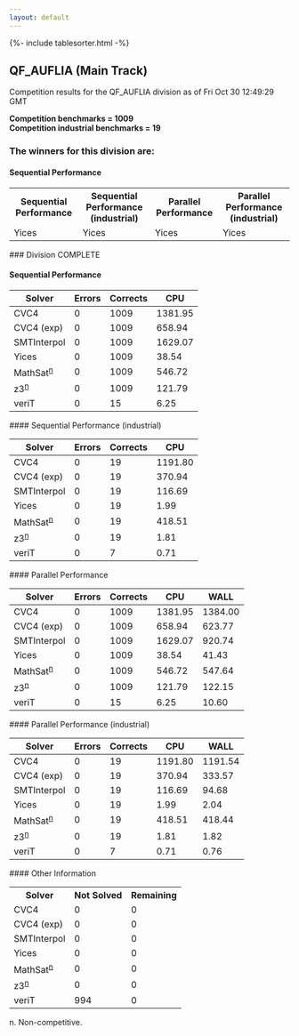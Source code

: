 ```yaml
---
layout: default
---
```

{%- include tablesorter.html -%}

##  QF_AUFLIA (Main Track)

Competition results for the QF_AUFLIA division as of Fri Oct 30 12:49:29 GMT

**Competition benchmarks = 1009** 
**<br/>Competition industrial benchmarks = 19** 

### The winners for this division are: 
#### Sequential Performance
<table>
<tr>
<th class="center">Sequential Performance</th>
<th class="center">Sequential Performance (industrial)</th>
<th class="center">Parallel Performance</th>
<th class="center">Parallel Performance (industrial)</th>
</tr>
<tr class="center">
<td>Yices</td>
<td>Yices</td>
<td>Yices</td>
<td>Yices</td>
</tr>
</table>
### Division COMPLETE
 




#### Sequential Performance
<table id="sequential" class="result sorted">
<thead>
<tr>
<th class="center">Solver</th><th class="center">Errors</th>
<th class="center">Corrects</th>
<th class="center">CPU</th>
</tr>
</thead>
<tr>
<td>CVC4</td>
<td class="right">0</td>
<td class="right">1009</td>
<td class="right">1381.95</td>
</tr>
<tr>
<td>CVC4 (exp)</td>
<td class="right">0</td>
<td class="right">1009</td>
<td class="right">658.94</td>
</tr>
<tr>
<td>SMTInterpol</td>
<td class="right">0</td>
<td class="right">1009</td>
<td class="right">1629.07</td>
</tr>
<tr>
<td>Yices</td>
<td class="right">0</td>
<td class="right">1009</td>
<td class="right">38.54</td>
</tr>
<tr>
<td><span class="non-competing-grey">MathSat<sup><a href="#fn">n</a></sup></span></td>
<td class="right">0</td>
<td class="right">1009</td>
<td class="right">546.72</td>
</tr>
<tr>
<td><span class="non-competing-grey">z3<sup><a href="#fn">n</a></sup></span></td>
<td class="right">0</td>
<td class="right">1009</td>
<td class="right">121.79</td>
</tr>
<tr>
<td>veriT</td>
<td class="right">0</td>
<td class="right">15</td>
<td class="right">6.25</td>
</tr>
</table>
#### Sequential Performance (industrial)
<table id="sequentiali" class="result sorted">
<thead>
<tr>
<th class="center">Solver</th><th class="center">Errors</th>
<th class="center">Corrects</th>
<th class="center">CPU</th>
</tr>
</thead>
<tr>
<td>CVC4</td>
<td class="right">0</td>
<td class="right">19</td>
<td class="right">1191.80</td>
</tr>
<tr>
<td>CVC4 (exp)</td>
<td class="right">0</td>
<td class="right">19</td>
<td class="right">370.94</td>
</tr>
<tr>
<td>SMTInterpol</td>
<td class="right">0</td>
<td class="right">19</td>
<td class="right">116.69</td>
</tr>
<tr>
<td>Yices</td>
<td class="right">0</td>
<td class="right">19</td>
<td class="right">1.99</td>
</tr>
<tr>
<td><span class="non-competing-grey">MathSat<sup><a href="#fn">n</a></sup></span></td>
<td class="right">0</td>
<td class="right">19</td>
<td class="right">418.51</td>
</tr>
<tr>
<td><span class="non-competing-grey">z3<sup><a href="#fn">n</a></sup></span></td>
<td class="right">0</td>
<td class="right">19</td>
<td class="right">1.81</td>
</tr>
<tr>
<td>veriT</td>
<td class="right">0</td>
<td class="right">7</td>
<td class="right">0.71</td>
</tr>
</table>
#### Parallel Performance
<table id="parallel" class="result sorted">
<thead>
<tr>
<th class="center">Solver</th><th class="center">Errors</th>
<th class="center">Corrects</th>
<th class="center">CPU</th>
<th class="center">WALL</th>
</tr>
</thead>
<tr>
<td>CVC4</td>
<td class="right">0</td>
<td class="right">1009</td>
<td class="right">1381.95</td>
<td class="right">1384.00</td>
</tr>
<tr>
<td>CVC4 (exp)</td>
<td class="right">0</td>
<td class="right">1009</td>
<td class="right">658.94</td>
<td class="right">623.77</td>
</tr>
<tr>
<td>SMTInterpol</td>
<td class="right">0</td>
<td class="right">1009</td>
<td class="right">1629.07</td>
<td class="right">920.74</td>
</tr>
<tr>
<td>Yices</td>
<td class="right">0</td>
<td class="right">1009</td>
<td class="right">38.54</td>
<td class="right">41.43</td>
</tr>
<tr>
<td><span class="non-competing-grey">MathSat<sup><a href="#fn">n</a></sup></span></td>
<td class="right">0</td>
<td class="right">1009</td>
<td class="right">546.72</td>
<td class="right">547.64</td>
</tr>
<tr>
<td><span class="non-competing-grey">z3<sup><a href="#fn">n</a></sup></span></td>
<td class="right">0</td>
<td class="right">1009</td>
<td class="right">121.79</td>
<td class="right">122.15</td>
</tr>
<tr>
<td>veriT</td>
<td class="right">0</td>
<td class="right">15</td>
<td class="right">6.25</td>
<td class="right">10.60</td>
</tr>
</table>
#### Parallel Performance (industrial)
<table id="paralleli" class="result sorted">
<thead>
<tr>
<th class="center">Solver</th><th class="center">Errors</th>
<th class="center">Corrects</th>
<th class="center">CPU</th>
<th class="center">WALL</th>
</tr>
</thead>
<tr>
<td>CVC4</td>
<td class="right">0</td>
<td class="right">19</td>
<td class="right">1191.80</td>
<td class="right">1191.54</td>
</tr>
<tr>
<td>CVC4 (exp)</td>
<td class="right">0</td>
<td class="right">19</td>
<td class="right">370.94</td>
<td class="right">333.57</td>
</tr>
<tr>
<td>SMTInterpol</td>
<td class="right">0</td>
<td class="right">19</td>
<td class="right">116.69</td>
<td class="right">94.68</td>
</tr>
<tr>
<td>Yices</td>
<td class="right">0</td>
<td class="right">19</td>
<td class="right">1.99</td>
<td class="right">2.04</td>
</tr>
<tr>
<td><span class="non-competing-grey">MathSat<sup><a href="#fn">n</a></sup></span></td>
<td class="right">0</td>
<td class="right">19</td>
<td class="right">418.51</td>
<td class="right">418.44</td>
</tr>
<tr>
<td><span class="non-competing-grey">z3<sup><a href="#fn">n</a></sup></span></td>
<td class="right">0</td>
<td class="right">19</td>
<td class="right">1.81</td>
<td class="right">1.82</td>
</tr>
<tr>
<td>veriT</td>
<td class="right">0</td>
<td class="right">7</td>
<td class="right">0.71</td>
<td class="right">0.76</td>
</tr>
</table>
#### Other Information
<table>
<tr>
<th class="center">Solver</th>
<th class="center">Not Solved</th>
<th class="center">Remaining</th>
</tr>
<tr>
<td>CVC4</td>
<td class="right">0</td>
<td class="right">0</td>
</tr>
<tr>
<td>CVC4 (exp)</td>
<td class="right">0</td>
<td class="right">0</td>
</tr>
<tr>
<td>SMTInterpol</td>
<td class="right">0</td>
<td class="right">0</td>
</tr>
<tr>
<td>Yices</td>
<td class="right">0</td>
<td class="right">0</td>
</tr>
<tr>
<td><span class="non-competing-grey">MathSat<sup><a href="#fn">n</a></sup></span></td>
<td class="right">0</td>
<td class="right">0</td>
</tr>
<tr>
<td><span class="non-competing-grey">z3<sup><a href="#fn">n</a></sup></span></td>
<td class="right">0</td>
<td class="right">0</td>
</tr>
<tr>
<td>veriT</td>
<td class="right">994</td>
<td class="right">0</td>
</tr>
</table>

<span id="fn"> n. Non-competitive.</span>
